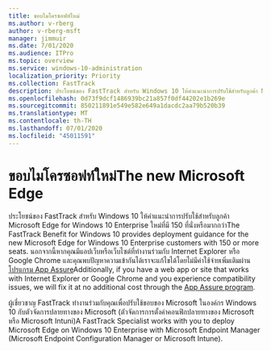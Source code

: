 ```yaml
---
title: ขอบไมโครซอฟท์ใหม่
ms.author: v-rberg
author: v-rberg-msft
manager: jimmuir
ms.date: 7/01/2020
ms.audience: ITPro
ms.topic: overview
ms.service: windows-10-administration
localization_priority: Priority
ms.collection: FastTrack
description: ประโยชน์ของ FastTrack สําหรับ Windows 10 ให้คําแนะนําการปรับใช้สําหรับลูกค้า Microsoft Edge for Windows 10 Enterprise ใหม่ที่มี 150 ที่นั่งหรือมากกว่า
ms.openlocfilehash: 0d73f9dcf1486939bc21a857f0df44202e1b269e
ms.sourcegitcommit: 850211891e549e582e649a1dacdc2aa79b520b39
ms.translationtype: MT
ms.contentlocale: th-TH
ms.lasthandoff: 07/01/2020
ms.locfileid: "45011591"
---
```

# <a name="the-new-microsoft-edge"></a><span data-ttu-id="fb40c-103">ขอบไมโครซอฟท์ใหม่</span><span class="sxs-lookup"><span data-stu-id="fb40c-103">The new Microsoft Edge</span></span>

<span data-ttu-id="fb40c-104">ประโยชน์ของ FastTrack สําหรับ Windows 10 ให้คําแนะนําการปรับใช้สําหรับลูกค้า Microsoft Edge for Windows 10 Enterprise ใหม่ที่มี 150 ที่นั่งหรือมากกว่า</span><span class="sxs-lookup"><span data-stu-id="fb40c-104">The FastTrack Benefit for Windows 10 provides deployment guidance for the new Microsoft Edge for Windows 10 Enterprise customers with 150 or more seats.</span></span> <span data-ttu-id="fb40c-105">นอกจากนี้หากคุณมีแอปเว็บหรือเว็บไซต์ที่ทํางานร่วมกับ Internet Explorer หรือ Google Chrome และคุณพบปัญหาความเข้ากันได้เราจะแก้ไขได้โดยไม่มีค่าใช้จ่ายเพิ่มเติมผ่าน[โปรแกรม App Assure](Win-10-app-assure.md)</span><span class="sxs-lookup"><span data-stu-id="fb40c-105">Additionally, if you have a web app or site that works with Internet Explorer or Google Chrome and you experience compatibility issues, we will fix it at no additional cost through the [App Assure program](Win-10-app-assure.md).</span></span>

<span data-ttu-id="fb40c-106">ผู้เชี่ยวชาญ FastTrack ทํางานร่วมกับคุณเพื่อปรับใช้ขอบของ Microsoft ในองค์กร Windows 10 กับตัวจัดการปลายทางของ Microsoft (ตัวจัดการการตั้งค่าคอนฟิกปลายทางของ Microsoft หรือ Microsoft Intuni)</span><span class="sxs-lookup"><span data-stu-id="fb40c-106">A FastTrack Specialist works with you to deploy Microsoft Edge on Windows 10 Enterprise with Microsoft Endpoint Manager (Microsoft Endpoint Configuration Manager or Microsoft Intune).</span></span>


